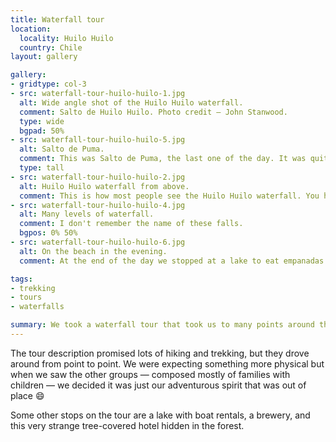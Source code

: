 ```yaml
---
title: Waterfall tour
location:
  locality: Huilo Huilo
  country: Chile
layout: gallery

gallery:
- gridtype: col-3
- src: waterfall-tour-huilo-huilo-1.jpg
  alt: Wide angle shot of the Huilo Huilo waterfall.
  comment: Salto de Huilo Huilo. Photo credit — John Stanwood.
  type: wide
  bgpad: 50%
- src: waterfall-tour-huilo-huilo-5.jpg
  alt: Salto de Puma.
  comment: This was Salto de Puma, the last one of the day. It was quite a sight! We walked through a tunnel of bamboo to get there.
  type: tall
- src: waterfall-tour-huilo-huilo-2.jpg
  alt: Huilo Huilo waterfall from above.
  comment: This is how most people see the Huilo Huilo waterfall. You have to be a bit daring to get the shot that John took.
- src: waterfall-tour-huilo-huilo-4.jpg
  alt: Many levels of waterfall.
  comment: I don't remember the name of these falls.
  bgpos: 0% 50%
- src: waterfall-tour-huilo-huilo-6.jpg
  alt: On the beach in the evening.
  comment: At the end of the day we stopped at a lake to eat empanadas and enjoy the sun.

tags:
- trekking
- tours
- waterfalls

summary: We took a waterfall tour that took us to many points around the seven lakes, including the Huilo Huilo Biological Reserve.
---
```


The tour description promised lots of hiking and trekking, but they drove around from point to point. We were expecting something more physical but when we saw the other groups — composed mostly of families with children — we decided it was just our adventurous spirit that was out of place 😄

Some other stops on the tour are a lake with boat rentals, a brewery, and this very strange tree-covered hotel hidden in the forest.
